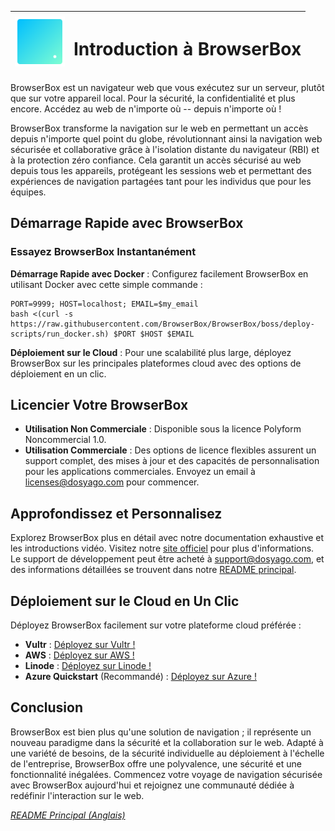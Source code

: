| <img style="width:80px; height:80px;" src="https://raw.githubusercontent.com/BrowserBox/BrowserBox/boss/docs/icon.svg" alt="BrowserBox Logo 2023"> | <h1>Introduction à BrowserBox</h1> |
|------|------|

BrowserBox est un navigateur web que vous exécutez sur un serveur, plutôt que sur votre appareil local. Pour la sécurité, la confidentialité et plus encore. Accédez au web de n'importe où -- depuis n'importe où !

BrowserBox transforme la navigation sur le web en permettant un accès depuis n'importe quel point du globe, révolutionnant ainsi la navigation web sécurisée et collaborative grâce à l'isolation distante du navigateur (RBI) et à la protection zéro confiance. Cela garantit un accès sécurisé au web depuis tous les appareils, protégeant les sessions web et permettant des expériences de navigation partagées tant pour les individus que pour les équipes.

## Démarrage Rapide avec BrowserBox

### Essayez BrowserBox Instantanément

**Démarrage Rapide avec Docker** : Configurez facilement BrowserBox en utilisant Docker avec cette simple commande :

```console
PORT=9999; HOST=localhost; EMAIL=$my_email
bash <(curl -s https://raw.githubusercontent.com/BrowserBox/BrowserBox/boss/deploy-scripts/run_docker.sh) $PORT $HOST $EMAIL
```

**Déploiement sur le Cloud** : Pour une scalabilité plus large, déployez BrowserBox sur les principales plateformes cloud avec des options de déploiement en un clic.

## Licencier Votre BrowserBox

- **Utilisation Non Commerciale** : Disponible sous la licence Polyform Noncommercial 1.0.
- **Utilisation Commerciale** : Des options de licence flexibles assurent un support complet, des mises à jour et des capacités de personnalisation pour les applications commerciales. Envoyez un email à licenses@dosyago.com pour commencer.

## Approfondissez et Personnalisez

Explorez BrowserBox plus en détail avec notre documentation exhaustive et les introductions vidéo. Visitez notre [site officiel](https://dosyago.com) pour plus d'informations. Le support de développement peut être acheté à support@dosyago.com, et des informations détaillées se trouvent dans notre [README principal](https://github.com/BrowserBox/BrowserBox).

## Déploiement sur le Cloud en Un Clic

Déployez BrowserBox facilement sur votre plateforme cloud préférée :

- **Vultr** : [Déployez sur Vultr !](https://my.vultr.com/deploy?marketplace_app=browserbox&marketplace_vendor_username=DOSYAGO&_gl=1*66yk24*_ga*NDY0MTUzODIzLjE2OTM0Nzg4MDA.*_ga_K6536FHN4D*MTcwNTM3NzY0NS40NC4xLjE3MDUzNzgyMzMuMjguMC4w)
- **AWS** : [Déployez sur AWS !](https://us-east-1.console.aws.amazon.com/cloudformation/home#/stacks/quickcreate?stackName=My-BrowserBox&templateURL=https://dosyago-external.s3.us-west-1.amazonaws.com/cloud-formation-template.yaml)
- **Linode** : [Déployez sur Linode !](https://cloud.linode.com/linodes/create?type=StackScripts&subtype=Community&stackScriptID=1279678)
- **Azure Quickstart** (Recommandé) : [Déployez sur Azure !](https://portal.azure.com/#create/Microsoft.Template/uri/https%3A%2F%2Fraw.githubusercontent.com%2FAzure%2Fazure-quickstart-templates%2Fmaster%2Fapplication-workloads%2Fdosyago%2Fbrowserbox%2Fazuredeploy.json/createUIDefinitionUri/https%3A%2F%2Fraw.githubusercontent.com%2FAzure%2Fazure-quickstart-templates%2Fmaster%2Fapplication-workloads%2Fdosyago%2Fbrowserbox%2FcreateUiDefinition.json)

## Conclusion

BrowserBox est bien plus qu'une solution de navigation ; il représente un nouveau paradigme dans la sécurité et la collaboration sur le web. Adapté à une variété de besoins, de la sécurité individuelle au déploiement à l'échelle de l'entreprise, BrowserBox offre une polyvalence, une sécurité et une fonctionnalité inégalées. Commencez votre voyage de navigation sécurisée avec BrowserBox aujourd'hui et rejoignez une communauté dédiée à redéfinir l'interaction sur le web.

*[README Principal (Anglais)](https://github.com/BrowserBox/BrowserBox?tab=readme-ov-file#browserbox-)*

